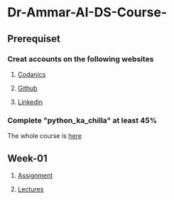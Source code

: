# Dr-Ammar-AI-DS-Course-
## Prerequiset
### Creat accounts on the following websites
 1. [Codaniccs]: https://codanics.com/
     [Codanics](Codanics)

 2. [Github]: (https://github.com/)
     [Github](Github)

 3. [Linkedin]: (https://www.linkedin.com/feed/)
     [Linkedin](Linkedin)


### Complete "python_ka_chilla" at least 45%

[Codanics]: https://codanics.com/courses/python-ka-chilla-for-data-science-40-days-of-python-for-data-science/lesson/markdown-language-crash-course/

The whole course is [here](Codanics)

## Week-01
1. [Assignment]: https://github.com/AsadullahBuneri/Dr-Ammar-AI-DS-Course-/Week_1/Assignment
    [Assignment](Assignment)

2. [Lectures]: https://github.com/AsadullahBuneri/Dr-Ammar-AI-DS-Course-/Week_1/Lectures
    [Lectures](Lectures)  


